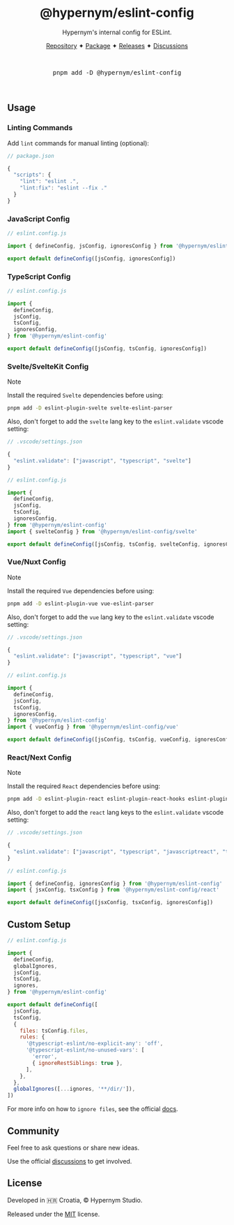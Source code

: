 <h1 align="center">@hypernym/eslint-config</h1>

<p align="center">Hypernym's internal config for ESLint.</p>

<p align="center">
  <a href="https://github.com/hypernym-studio/eslint-config">Repository</a>
  <span>✦</span>
  <a href="https://www.npmjs.com/package/@hypernym/eslint-config">Package</a>
  <span>✦</span>
  <a href="https://github.com/hypernym-studio/eslint-config/releases">Releases</a>
  <span>✦</span>
  <a href="https://github.com/hypernym-studio/eslint-config/discussions">Discussions</a>
</p>

<br>

<pre align="center">pnpm add -D @hypernym/eslint-config</pre>

<br>

## Usage

### Linting Commands

Add `lint` commands for manual linting (optional):

```js
// package.json

{
  "scripts": {
    "lint": "eslint .",
    "lint:fix": "eslint --fix ."
  }
}
```

### JavaScript Config

```js
// eslint.config.js

import { defineConfig, jsConfig, ignoresConfig } from '@hypernym/eslint-config'

export default defineConfig([jsConfig, ignoresConfig])
```

### TypeScript Config

```js
// eslint.config.js

import {
  defineConfig,
  jsConfig,
  tsConfig,
  ignoresConfig,
} from '@hypernym/eslint-config'

export default defineConfig([jsConfig, tsConfig, ignoresConfig])
```

### Svelte/SvelteKit Config

> [!NOTE]
>
> Install the required `Svelte` dependencies before using:
>
> ```sh
> pnpm add -D eslint-plugin-svelte svelte-eslint-parser
> ```
>
> Also, don't forget to add the `svelte` lang key to the `eslint.validate` vscode setting:
>
> ```js
> // .vscode/settings.json
>
> {
>   "eslint.validate": ["javascript", "typescript", "svelte"]
> }
> ```

```js
// eslint.config.js

import {
  defineConfig,
  jsConfig,
  tsConfig,
  ignoresConfig,
} from '@hypernym/eslint-config'
import { svelteConfig } from '@hypernym/eslint-config/svelte'

export default defineConfig([jsConfig, tsConfig, svelteConfig, ignoresConfig])
```

### Vue/Nuxt Config

> [!NOTE]
>
> Install the required `Vue` dependencies before using:
>
> ```sh
> pnpm add -D eslint-plugin-vue vue-eslint-parser
> ```
>
> Also, don't forget to add the `vue` lang key to the `eslint.validate` vscode setting:
>
> ```js
> // .vscode/settings.json
>
> {
>   "eslint.validate": ["javascript", "typescript", "vue"]
> }
> ```

```js
// eslint.config.js

import {
  defineConfig,
  jsConfig,
  tsConfig,
  ignoresConfig,
} from '@hypernym/eslint-config'
import { vueConfig } from '@hypernym/eslint-config/vue'

export default defineConfig([jsConfig, tsConfig, vueConfig, ignoresConfig])
```

### React/Next Config

> [!NOTE]
>
> Install the required `React` dependencies before using:
>
> ```sh
> pnpm add -D eslint-plugin-react eslint-plugin-react-hooks eslint-plugin-react-refresh
> ```
>
> Also, don't forget to add the `react` lang keys to the `eslint.validate` vscode setting:
>
> ```js
> // .vscode/settings.json
>
> {
>   "eslint.validate": ["javascript", "typescript", "javascriptreact", "typescriptreact"]
> }
> ```

```js
// eslint.config.js

import { defineConfig, ignoresConfig } from '@hypernym/eslint-config'
import { jsxConfig, tsxConfig } from '@hypernym/eslint-config/react'

export default defineConfig([jsxConfig, tsxConfig, ignoresConfig])
```

## Custom Setup

```js
// eslint.config.js

import {
  defineConfig,
  globalIgnores,
  jsConfig,
  tsConfig,
  ignores,
} from '@hypernym/eslint-config'

export default defineConfig([
  jsConfig,
  tsConfig,
  {
    files: tsConfig.files,
    rules: {
      '@typescript-eslint/no-explicit-any': 'off',
      '@typescript-eslint/no-unused-vars': [
        'error',
        { ignoreRestSiblings: true },
      ],
    },
  },
  globalIgnores([...ignores, '**/dir/']),
])
```

For more info on how to `ignore files`, see the official [docs](https://eslint.org/docs/latest/use/configure/ignore).

## Community

Feel free to ask questions or share new ideas.

Use the official [discussions](https://github.com/hypernym-studio/eslint-config/discussions) to get involved.

## License

Developed in 🇭🇷 Croatia, © Hypernym Studio.

Released under the [MIT](LICENSE.txt) license.
